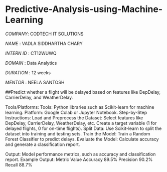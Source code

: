 # Predictive-Analysis-using-Machine-Learning

*COMPANY*: CODTECH IT SOLUTIONS

*NAME* : VADLA SIDDHARTHA CHARY

*INTERN ID* : CT12WUWQ

*DOMAIN* : Data Analytics

*DURATION* : 12 weeks

*MENTOR* : NEELA SANTOSH

##Predict whether a flight will be delayed based on features like DepDelay, CarrierDelay, and WeatherDelay.

Tools/Platforms:
Tools: Python libraries such as Scikit-learn for machine learning.
Platform: Google Colab or Jupyter Notebook.
Step-by-Step Instructions:
Load and Preprocess the Dataset:
Select features like DepDelay, CarrierDelay, WeatherDelay, etc.
Create a target variable (1 for delayed flights, 0 for on-time flights).
Split Data:
Use Scikit-learn to split the dataset into training and testing sets.
Train the Model:
Train a Random Forest Classifier to predict delays.
Evaluate the Model:
Calculate accuracy and generate a classification report.

Output:
Model performance metrics, such as accuracy and classification report.
Example Output:
Metric	Value
Accuracy	89.5%
Precision	90.2%
Recall	88.7%
